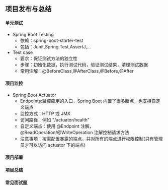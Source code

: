 ## 项目发布与总结
#### 单元测试
- Spring Boot Testing
    - 依赖：spring-boot-starter-test
    - 包括：Junit,Spring Test,AssertJ,...
- Test case
    - 要求：保证测试方法的独立性
    - 步骤：初始化数据，执行测试代码，验证测试结果，清理测试数据
    - 常用注解：@BeforeClass,@AfterClass,@Before,@After    

#### 项目监控
- Spring Boot Actuator
    - Endpoints:监控应用的入口，Spring Boot 内置了很多断点，也支持自定义端点
    - 监控方式：HTTP 或 JMX
    - 访问路径：例如 "/actuator/health"
    - 自定义端点：使用 @Endpoint 注解，@ReadOperation/@WriteOperation 注解控制请求方法
    - 注意事项：按需配置暴露的端点，并对所有的端点进行权限控制(只有管理员才可以访问 actuator 下的端点)
#### 项目部署
#### 项目总结
#### 常见面试题
